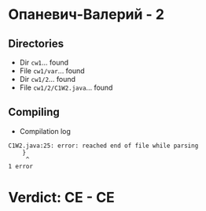 # Опаневич-Валерий - 2
## Directories
- Dir `cw1`... found
- File `cw1/var`... found
- Dir `cw1/2`... found
- File `cw1/2/C1W2.java`... found
## Compiling
- Compilation log
```
C1W2.java:25: error: reached end of file while parsing
    }
     ^
1 error

```
# Verdict: **CE** - CE
